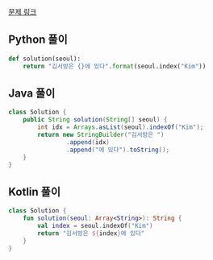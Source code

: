 [문제 링크](https://programmers.co.kr/learn/courses/30/lessons/12919)


## Python 풀이
```python
def solution(seoul):
    return "김서방은 {}에 있다".format(seoul.index("Kim"))
```

## Java 풀이
```java
class Solution {
    public String solution(String[] seoul) {
        int idx = Arrays.asList(seoul).indexOf("Kim");
        return new StringBuilder("김서방은 ")
                .append(idx)
                .append("에 있다").toString();
    }
}
```

## Kotlin 풀이
```kotlin
class Solution {
    fun solution(seoul: Array<String>): String {
        val index = seoul.indexOf("Kim")
        return "김서방은 ${index}에 있다"
    }
}
```
